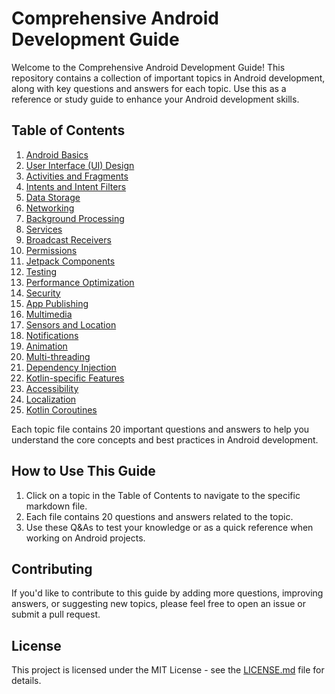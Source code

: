 # Comprehensive Android Development Guide

Welcome to the Comprehensive Android Development Guide! This repository contains a collection of important topics in Android development, along with key questions and answers for each topic. Use this as a reference or study guide to enhance your Android development skills.

## Table of Contents

1. [Android Basics](./android-basics.md)
2. [User Interface (UI) Design](./ui-design.md)
3. [Activities and Fragments](./activities-and-fragments.md)
4. [Intents and Intent Filters](./intents-and-intent-filters.md)
5. [Data Storage](./data-storage.md)
6. [Networking](./networking.md)
7. [Background Processing](./background-processing.md)
8. [Services](./services.md)
9. [Broadcast Receivers](./broadcast-receivers.md)
10. [Permissions](./permissions.md)
11. [Jetpack Components](./jetpack-components.md)
12. [Testing](./testing.md)
13. [Performance Optimization](./performance-optimization.md)
14. [Security](./security.md)
15. [App Publishing](./app-publishing.md)
16. [Multimedia](./multimedia.md)
17. [Sensors and Location](./sensors-and-location.md)
18. [Notifications](./Notifications.md)
19. [Animation](./Animation.md)
20. [Multi-threading](./Multi-threading.md)
21. [Dependency Injection](./Dependency%20Injection.md)
22. [Kotlin-specific Features](./Kotlin-specific%20Features.md)
23. [Accessibility](./Accessibility.md)
24. [Localization](./Localization.md)
25. [Kotlin Coroutines](./kotlin-coroutines-interview-qa.md)

Each topic file contains 20 important questions and answers to help you understand the core concepts and best practices in Android development.

## How to Use This Guide

1. Click on a topic in the Table of Contents to navigate to the specific markdown file.
2. Each file contains 20 questions and answers related to the topic.
3. Use these Q&As to test your knowledge or as a quick reference when working on Android projects.

## Contributing

If you'd like to contribute to this guide by adding more questions, improving answers, or suggesting new topics, please feel free to open an issue or submit a pull request.

## License

This project is licensed under the MIT License - see the [LICENSE.md](LICENSE.md) file for details.
